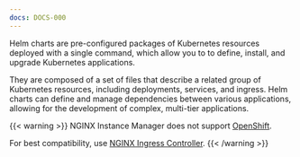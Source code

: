 ```yaml
---
docs: DOCS-000
---
```


Helm charts are pre-configured packages of Kubernetes resources deployed with a single command, which allow you to to define, install, and upgrade Kubernetes applications. 

They are composed of a set of files that describe a related group of Kubernetes resources, including deployments, services, and ingress. Helm charts can define and manage dependencies between various applications, allowing for the development of complex, multi-tier applications.

{{< warning >}} NGINX Instance Manager does not support [OpenShift](https://www.redhat.com/en/technologies/cloud-computing/openshift). 

For best compatibility, use [NGINX Ingress Controller](https://docs.nginx.com/nginx-ingress-controller/). {{< /warning >}}
